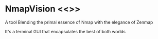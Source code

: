 # NmapVision <<<Work-In-Progress>>>
A tool Blending the primal essence of Nmap with the elegance of Zenmap

It's a terminal GUI that encapsulates the best of both worlds
